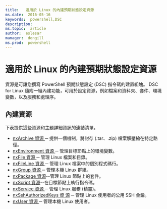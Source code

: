 ```yaml
---
title:   適用於 Linux 的內建預期狀態設定資源
ms.date:  2016-05-16
keywords:  powershell,DSC
description:  
ms.topic:  article
author:  eslesar
manager:  dongill
ms.prod:  powershell
---
```


# 適用於 Linux 的內建預期狀態設定資源

資源是可讓您撰寫 PowerShell 預期狀態設定 (DSC) 指令碼的建置組塊。 DSC for Linux 隨附一組內建功能，可用於設定資源，例如檔案和資料夾、套件、環境變數，以及服務和處理序。

## 內建資源 

下表提供這些資源和主題詳細資訊的連結清單。

* [nxArchive 資源 ](lnxArchiveResource.md) ─ 提供一個機制，將封存 (.tar、.zip) 檔案解壓縮在特定路徑。
* [nxEnvironment 資源 ](lnxEnvironmentResource.md) ─ 管理目標節點上的環境變數。 
* [nxFile 資源 ](lnxFileResource.md) ─ 管理 Linux 檔案和目錄。 
* [nxFileLine 資源 ](lnxFileLineResource.md) ─ 管理 Linux 檔案中的個別程式碼行。 
* [nxGroup 資源 ](lnxGroupResource.md) ─ 管理本機 Linux 群組。 
* [nxPackage 資源](lnxPackageResource.md)--管理 Linux 節點上的套件。
* [nxScript 資源](lnxScriptResource.md)--在目標節點上執行指令碼。
* [nxService 資源 ](lnxServiceResource.md) ─ 管理 Linux 服務 (精靈)。
* [nxSshAuthorizedKeys 資 源](lnxSshAuthorizedKeysResource.md) ─ 管理 Linux 使用者的公用 SSH 金鑰。 
* [nxUser 資源 ](lnxUserResource.md) ─ 管理本機 Linux 使用者。 
  


<!--HONumber=May16_HO3-->


